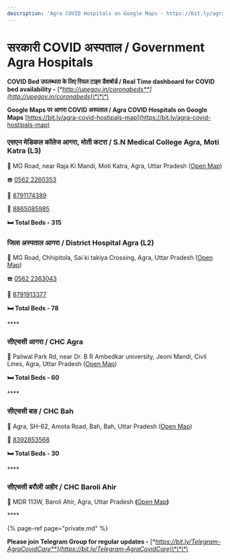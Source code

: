 ```yaml
---
description: 'Agra COVID Hospitals on Google Maps - https://bit.ly/agra-covid-hostipals-map'
---
```


# सरकारी COVID अस्पताल / Government Agra Hospitals

**COVID Bed उपलब्धता के लिए रियल टाइम डैशबोर्ड / Real Time dashboard for COVID bed availability -** [**http://upegov.in/coronabeds**](http://upegov.in/coronabeds)\*\*\*\*

**Google Maps पर आगरा COVID अस्पताल / Agra COVID Hospitals on Google Maps** [https://bit.ly/agra-covid-hostipals-map](https://bit.ly/agra-covid-hostipals-map)

### एसएन मेडिकल कॉलेज आगरा, मोती कटरा / S.N Medical College Agra, Moti Katra \(L3\)

📍 MG Road, near Raja Ki Mandi, Moti Katra, Agra, Uttar Pradesh \([Open Map](https://goo.gl/maps/SpfwRwvjSFYZ6fXF8)\)

☎️ [0562 2260353](tel:05622260353)

📱 [8791174389](tel:8791174389)

📱 [8865085985](tel:8865085985)

**🛏️ Total Beds - 315**



### जिला अस्पताल आगरा / District Hospital Agra \(L2\)

📍 MG Road, Chhipitola, Sai ki takiya Crossing, Agra, Uttar Pradesh \([Open Map](https://goo.gl/maps/ScCcTQ7XJyx1asEY8)\)

☎️ [0562 2363043](tel:05622363043)

📱 [8791913377](tel:8791913377)

**🛏️ Total Beds - 78**

\*\*\*\*

### सीएचसी आगरा / **CHC Agra**

📍 Paliwal Park Rd, near Dr. B R Ambedkar university, Jeoni Mandi, Civil Lines, Agra, Uttar Pradesh \([Open Map](https://goo.gl/maps/U5USztQzKXF5A4918)\)

**🛏️ Total Beds - 60**

\*\*\*\*

### सीएचसी बाह / **CHC Bah**

📍 Agra, SH-62, Amota Road, Bah, Bah, Uttar Pradesh \([Open Map](https://goo.gl/maps/rTJpw6oN1hahuS148)\)

📱 [8392853568](tel:8392853568)

**🛏️ Total Beds - 30**

\*\*\*\*

### सीएचसी बरौली अहीर **/ CHC Baroli Ahir**

📍 MDR 113W, Baroli Ahir, Agra, Uttar Pradesh **\(**[Open Map](https://goo.gl/maps/5NjvpSZKkzGhzVr79)**\)**

\*\*\*\*

{% page-ref page="private.md" %}

**Please join Telegram Group for regular updates -** [**https://bit.ly/Telegram-AgraCovidCare**](https://bit.ly/Telegram-AgraCovidCare)\*\*\*\*

